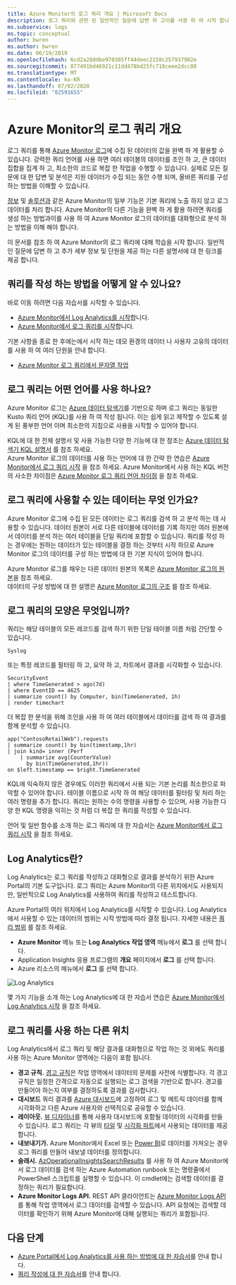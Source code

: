 ```yaml
---
title: Azure Monitor의 로그 쿼리 개요 | Microsoft Docs
description: 로그 쿼리와 관련 된 일반적인 질문에 답변 하 고이를 사용 하 여 시작 합니다.
ms.subservice: logs
ms.topic: conceptual
author: bwren
ms.author: bwren
ms.date: 06/19/2019
ms.openlocfilehash: 6cd2a28ddbe970385ff44deec2158c257937982e
ms.sourcegitcommit: 877491bd46921c11dd478bd25fc718ceee2dcc08
ms.translationtype: MT
ms.contentlocale: ko-KR
ms.lasthandoff: 07/02/2020
ms.locfileid: "82591655"
---
```

# <a name="overview-of-log-queries-in-azure-monitor"></a>Azure Monitor의 로그 쿼리 개요
로그 쿼리를 통해 [Azure Monitor 로그](../platform/data-platform-logs.md)에 수집 된 데이터의 값을 완벽 하 게 활용할 수 있습니다. 강력한 쿼리 언어를 사용 하면 여러 테이블의 데이터를 조인 하 고, 큰 데이터 집합을 집계 하 고, 최소한의 코드로 복잡 한 작업을 수행할 수 있습니다. 실제로 모든 질문에 대 한 답변 및 분석은 지원 데이터가 수집 되는 동안 수행 되며, 올바른 쿼리를 구성 하는 방법을 이해할 수 있습니다.

[정보](../insights/insights-overview.md) 및 [솔루션과](../insights/solutions-inventory.md) 같은 Azure Monitor의 일부 기능은 기본 쿼리에 노출 하지 않고 로그 데이터를 처리 합니다. Azure Monitor의 다른 기능을 완벽 하 게 활용 하려면 쿼리를 생성 하는 방법과이를 사용 하 여 Azure Monitor 로그의 데이터를 대화형으로 분석 하는 방법을 이해 해야 합니다.

이 문서를 참조 하 여 Azure Monitor의 로그 쿼리에 대해 학습을 시작 합니다. 일반적인 질문에 답변 하 고 추가 세부 정보 및 단원을 제공 하는 다른 설명서에 대 한 링크를 제공 합니다.

## <a name="how-can-i-learn-how-to-write-queries"></a>쿼리를 작성 하는 방법을 어떻게 알 수 있나요?
바로 이동 하려면 다음 자습서를 시작할 수 있습니다.

- [Azure Monitor에서 Log Analytics를 시작](get-started-portal.md)합니다.
- [Azure Monitor에서 로그 쿼리를 시작](get-started-queries.md)합니다.

기본 사항을 종료 한 후에는에서 시작 하는 데모 환경의 데이터 나 사용자 고유의 데이터를 사용 하 여 여러 단원을 안내 합니다. 

- [Azure Monitor 로그 쿼리에서 문자열 작업](string-operations.md)
 
## <a name="what-language-do-log-queries-use"></a>로그 쿼리는 어떤 언어를 사용 하나요?
Azure Monitor 로그는 [Azure 데이터 탐색기](/azure/data-explorer)를 기반으로 하며 로그 쿼리는 동일한 Kusto 쿼리 언어 (KQL)를 사용 하 여 작성 됩니다. 이는 쉽게 읽고 제작할 수 있도록 설계 된 풍부한 언어 이며 최소한의 지침으로 사용을 시작할 수 있어야 합니다.

KQL에 대 한 전체 설명서 및 사용 가능한 다양 한 기능에 대 한 참조는 [Azure 데이터 탐색기 KQL 설명서](/azure/kusto/query) 를 참조 하세요.<br>
Azure Monitor 로그의 데이터를 사용 하는 언어에 대 한 간략 한 연습은 [Azure Monitor에서 로그 쿼리 시작](get-started-queries.md) 을 참조 하세요.
Azure Monitor에서 사용 하는 KQL 버전의 사소한 차이점은 [Azure Monitor 로그 쿼리 언어 차이점](data-explorer-difference.md) 을 참조 하세요.

## <a name="what-data-is-available-to-log-queries"></a>로그 쿼리에 사용할 수 있는 데이터는 무엇 인가요?
Azure Monitor 로그에 수집 된 모든 데이터는 로그 쿼리를 검색 하 고 분석 하는 데 사용할 수 있습니다. 데이터 원본이 서로 다른 테이블에 데이터를 기록 하지만 여러 원본에서 데이터를 분석 하는 여러 테이블을 단일 쿼리에 포함할 수 있습니다. 쿼리를 작성 하는 경우에는 원하는 데이터가 있는 테이블을 결정 하는 것부터 시작 하므로 Azure Monitor 로그의 데이터를 구성 하는 방법에 대 한 기본 지식이 있어야 합니다.

Azure Monitor 로그를 채우는 다른 데이터 원본의 목록은 [Azure Monitor 로그의 원본](../platform/data-platform-logs.md#sources-of-azure-monitor-logs)을 참조 하세요.<br>
데이터의 구성 방법에 대 한 설명은 [Azure Monitor 로그의 구조](logs-structure.md) 를 참조 하세요.

## <a name="what-does-a-log-query-look-like"></a>로그 쿼리의 모양은 무엇입니까?
쿼리는 해당 테이블의 모든 레코드를 검색 하기 위한 단일 테이블 이름 처럼 간단할 수 있습니다.

```Kusto
Syslog
```

또는 특정 레코드를 필터링 하 고, 요약 하 고, 차트에서 결과를 시각화할 수 있습니다.

```
SecurityEvent
| where TimeGenerated > ago(7d)
| where EventID == 4625
| summarize count() by Computer, bin(TimeGenerated, 1h)
| render timechart 
```

더 복잡 한 분석을 위해 조인을 사용 하 여 여러 테이블에서 데이터를 검색 하 여 결과를 함께 분석할 수 있습니다.

```Kusto
app("ContosoRetailWeb").requests
| summarize count() by bin(timestamp,1hr)
| join kind= inner (Perf
    | summarize avg(CounterValue) 
      by bin(TimeGenerated,1hr))
on $left.timestamp == $right.TimeGenerated
```
KQL에 익숙하지 않은 경우에도 이러한 쿼리에서 사용 되는 기본 논리를 최소한으로 파악할 수 있어야 합니다. 테이블 이름으로 시작 하 여 해당 데이터를 필터링 및 처리 하는 여러 명령을 추가 합니다. 쿼리는 원하는 수의 명령을 사용할 수 있으며, 사용 가능한 다양 한 KQL 명령을 익히는 것 처럼 더 복잡 한 쿼리를 작성할 수 있습니다.

언어 및 일반 함수를 소개 하는 로그 쿼리에 대 한 자습서는 [Azure Monitor에서 로그 쿼리 시작](get-started-queries.md) 을 참조 하세요.<br>


## <a name="what-is-log-analytics"></a>Log Analytics란?
Log Analytics는 로그 쿼리를 작성하고 대화형으로 결과를 분석하기 위한 Azure Portal의 기본 도구입니다. 로그 쿼리는 Azure Monitor의 다른 위치에서도 사용되지만, 일반적으로 Log Analytics를 사용하여 쿼리를 작성하고 테스트합니다.

Azure Portal의 여러 위치에서 Log Analytics를 시작할 수 있습니다. Log Analytics에서 사용할 수 있는 데이터의 범위는 시작 방법에 따라 결정 됩니다. 자세한 내용은 [쿼리 범위](scope.md) 를 참조 하세요.

- **Azure Monitor** 메뉴 또는 **Log Analytics 작업 영역** 메뉴에서 **로그** 를 선택 합니다.
- Application Insights 응용 프로그램의 **개요** 페이지에서 **로그** 를 선택 합니다.
- Azure 리소스의 메뉴에서 **로그** 를 선택 합니다.

![Log Analytics](media/log-query-overview/log-analytics.png)

몇 가지 기능을 소개 하는 Log Analytics에 대 한 자습서 연습은 [Azure Monitor에서 Log Analytics 시작](get-started-portal.md) 을 참조 하세요.

## <a name="where-else-are-log-queries-used"></a>로그 쿼리를 사용 하는 다른 위치
Log Analytics에서 로그 쿼리 및 해당 결과를 대화형으로 작업 하는 것 외에도 쿼리를 사용 하는 Azure Monitor 영역에는 다음이 포함 됩니다.

- **경고 규칙.** [경고 규칙](../platform/alerts-overview.md)은 작업 영역에서 데이터의 문제를 사전에 식별합니다.  각 경고 규칙은 일정한 간격으로 자동으로 실행되는 로그 검색을 기반으로 합니다.  경고를 만들어야 하는지 여부를 결정하도록 결과를 검사합니다.
- **대시보드** 쿼리 결과를 [Azure 대시보드](../learn/tutorial-logs-dashboards.md)에 고정하여 로그 및 메트릭 데이터를 함께 시각화하고 다른 Azure 사용자와 선택적으로 공유할 수 있습니다.
- **레이아웃.**  [뷰 디자이너](../platform/view-designer.md)를 통해 사용자 대시보드에 포함될 데이터의 시각화를 만들 수 있습니다.  로그 쿼리는 각 뷰의 [타일](../platform/view-designer-tiles.md) 및 [시각화 파트](../platform/view-designer-parts.md)에서 사용되는 데이터를 제공합니다.  
- **내보내기가.**  Azure Monitor에서 Excel 또는 [Power BI](../platform/powerbi.md)로 데이터를 가져오는 경우 로그 쿼리를 만들어 내보낼 데이터를 정의합니다.
- **슬래시.** [AzOperationalInsightsSearchResults](/powershell/module/az.operationalinsights/get-azoperationalinsightssearchresult) 를 사용 하 여 Azure Monitor에서 로그 데이터를 검색 하는 Azure Automation runbook 또는 명령줄에서 PowerShell 스크립트를 실행할 수 있습니다.  이 cmdlet에는 검색할 데이터를 결정하는 쿼리가 필요합니다.
- **Azure Monitor Logs API.**  REST API 클라이언트는 [Azure Monitor Logs API](https://dev.loganalytics.io)를 통해 작업 영역에서 로그 데이터를 검색할 수 있습니다.  API 요청에는 검색할 데이터를 확인하기 위해 Azure Monitor에 대해 실행되는 쿼리가 포함됩니다.


## <a name="next-steps"></a>다음 단계
- [Azure Portal에서 Log Analytics를 사용 하는 방법에 대 한 자습서](get-started-portal.md)를 안내 합니다.
- [쿼리 작성에 대 한 자습서](get-started-queries.md)를 안내 합니다.
